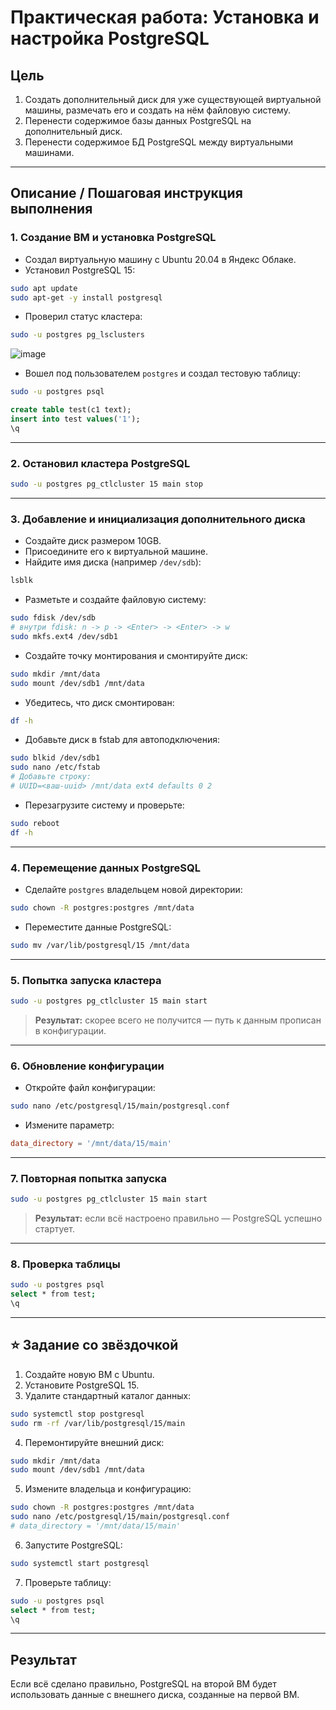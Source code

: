 # Практическая работа: Установка и настройка PostgreSQL

## Цель

1. Создать дополнительный диск для уже существующей виртуальной машины, размечать его и создать на нём файловую систему.  
2. Перенести содержимое базы данных PostgreSQL на дополнительный диск.  
3. Перенести содержимое БД PostgreSQL между виртуальными машинами.

---

## Описание / Пошаговая инструкция выполнения

### 1. Создание ВМ и установка PostgreSQL

- Создал виртуальную машину с Ubuntu 20.04 в Яндекс Облаке.
- Установил PostgreSQL 15:

```bash
sudo apt update
sudo apt-get -y install postgresql
```

- Проверил статус кластера:

```bash
sudo -u postgres pg_lsclusters
```
![image](https://github.com/user-attachments/assets/da99ced1-c875-4ef1-bf4a-642411154b2c)

- Вошел под пользователем `postgres` и создал тестовую таблицу:

```bash
sudo -u postgres psql
```

```sql
create table test(c1 text);
insert into test values('1');
\q
```

---

### 2. Остановил кластера PostgreSQL

```bash
sudo -u postgres pg_ctlcluster 15 main stop
```

---

### 3. Добавление и инициализация дополнительного диска

- Создайте диск размером 10GB.
- Присоедините его к виртуальной машине.
- Найдите имя диска (например `/dev/sdb`):

```bash
lsblk
```

- Разметьте и создайте файловую систему:

```bash
sudo fdisk /dev/sdb
# внутри fdisk: n -> p -> <Enter> -> <Enter> -> w
sudo mkfs.ext4 /dev/sdb1
```

- Создайте точку монтирования и смонтируйте диск:

```bash
sudo mkdir /mnt/data
sudo mount /dev/sdb1 /mnt/data
```

- Убедитесь, что диск смонтирован:

```bash
df -h
```

- Добавьте диск в fstab для автоподключения:

```bash
sudo blkid /dev/sdb1
sudo nano /etc/fstab
# Добавьте строку:
# UUID=<ваш-uuid> /mnt/data ext4 defaults 0 2
```

- Перезагрузите систему и проверьте:

```bash
sudo reboot
df -h
```

---

### 4. Перемещение данных PostgreSQL

- Сделайте `postgres` владельцем новой директории:

```bash
sudo chown -R postgres:postgres /mnt/data
```

- Переместите данные PostgreSQL:

```bash
sudo mv /var/lib/postgresql/15 /mnt/data
```

---

### 5. Попытка запуска кластера

```bash
sudo -u postgres pg_ctlcluster 15 main start
```

> **Результат:** скорее всего не получится — путь к данным прописан в конфигурации.

---

### 6. Обновление конфигурации

- Откройте файл конфигурации:

```bash
sudo nano /etc/postgresql/15/main/postgresql.conf
```

- Измените параметр:

```conf
data_directory = '/mnt/data/15/main'
```

---

### 7. Повторная попытка запуска

```bash
sudo -u postgres pg_ctlcluster 15 main start
```

> **Результат:** если всё настроено правильно — PostgreSQL успешно стартует.

---

### 8. Проверка таблицы

```bash
sudo -u postgres psql
select * from test;
\q
```

---

## ⭐ Задание со звёздочкой

1. Создайте новую ВМ с Ubuntu.
2. Установите PostgreSQL 15.
3. Удалите стандартный каталог данных:

```bash
sudo systemctl stop postgresql
sudo rm -rf /var/lib/postgresql/15/main
```

4. Перемонтируйте внешний диск:

```bash
sudo mkdir /mnt/data
sudo mount /dev/sdb1 /mnt/data
```

5. Измените владельца и конфигурацию:

```bash
sudo chown -R postgres:postgres /mnt/data
sudo nano /etc/postgresql/15/main/postgresql.conf
# data_directory = '/mnt/data/15/main'
```

6. Запустите PostgreSQL:

```bash
sudo systemctl start postgresql
```

7. Проверьте таблицу:

```bash
sudo -u postgres psql
select * from test;
\q
```

---

## Результат

Если всё сделано правильно, PostgreSQL на второй ВМ будет использовать данные с внешнего диска, созданные на первой ВМ.

